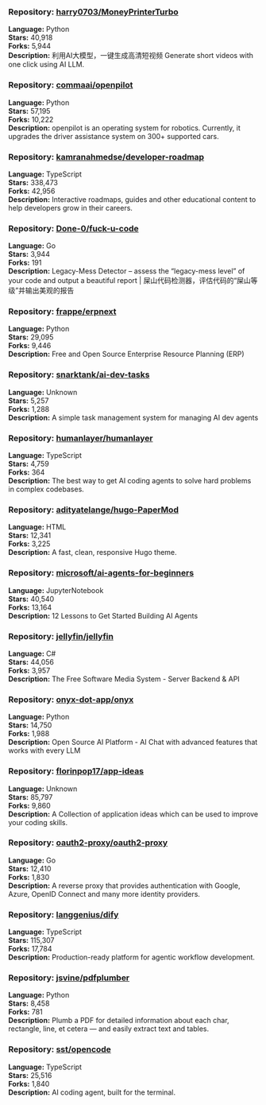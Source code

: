 ### **Repository:** [harry0703/MoneyPrinterTurbo](https://github.com/harry0703/MoneyPrinterTurbo)

**Language:** Python  
**Stars:** 40,918  
**Forks:** 5,944  
**Description:** 利用AI大模型，一键生成高清短视频 Generate short videos with one click using AI LLM.

### **Repository:** [commaai/openpilot](https://github.com/commaai/openpilot)

**Language:** Python  
**Stars:** 57,195  
**Forks:** 10,222  
**Description:** openpilot is an operating system for robotics. Currently, it upgrades the driver assistance system on 300+ supported cars.

### **Repository:** [kamranahmedse/developer-roadmap](https://github.com/kamranahmedse/developer-roadmap)

**Language:** TypeScript  
**Stars:** 338,473  
**Forks:** 42,956  
**Description:** Interactive roadmaps, guides and other educational content to help developers grow in their careers.

### **Repository:** [Done-0/fuck-u-code](https://github.com/Done-0/fuck-u-code)

**Language:** Go  
**Stars:** 3,944  
**Forks:** 191  
**Description:** Legacy-Mess Detector – assess the “legacy-mess level” of your code and output a beautiful report | 屎山代码检测器，评估代码的“屎山等级”并输出美观的报告

### **Repository:** [frappe/erpnext](https://github.com/frappe/erpnext)

**Language:** Python  
**Stars:** 29,095  
**Forks:** 9,446  
**Description:** Free and Open Source Enterprise Resource Planning (ERP)

### **Repository:** [snarktank/ai-dev-tasks](https://github.com/snarktank/ai-dev-tasks)

**Language:** Unknown  
**Stars:** 5,257  
**Forks:** 1,288  
**Description:** A simple task management system for managing AI dev agents

### **Repository:** [humanlayer/humanlayer](https://github.com/humanlayer/humanlayer)

**Language:** TypeScript  
**Stars:** 4,759  
**Forks:** 364  
**Description:** The best way to get AI coding agents to solve hard problems in complex codebases.

### **Repository:** [adityatelange/hugo-PaperMod](https://github.com/adityatelange/hugo-PaperMod)

**Language:** HTML  
**Stars:** 12,341  
**Forks:** 3,225  
**Description:** A fast, clean, responsive Hugo theme.

### **Repository:** [microsoft/ai-agents-for-beginners](https://github.com/microsoft/ai-agents-for-beginners)

**Language:** JupyterNotebook  
**Stars:** 40,540  
**Forks:** 13,164  
**Description:** 12 Lessons to Get Started Building AI Agents

### **Repository:** [jellyfin/jellyfin](https://github.com/jellyfin/jellyfin)

**Language:** C#  
**Stars:** 44,056  
**Forks:** 3,957  
**Description:** The Free Software Media System - Server Backend & API

### **Repository:** [onyx-dot-app/onyx](https://github.com/onyx-dot-app/onyx)

**Language:** Python  
**Stars:** 14,750  
**Forks:** 1,988  
**Description:** Open Source AI Platform - AI Chat with advanced features that works with every LLM

### **Repository:** [florinpop17/app-ideas](https://github.com/florinpop17/app-ideas)

**Language:** Unknown  
**Stars:** 85,797  
**Forks:** 9,860  
**Description:** A Collection of application ideas which can be used to improve your coding skills.

### **Repository:** [oauth2-proxy/oauth2-proxy](https://github.com/oauth2-proxy/oauth2-proxy)

**Language:** Go  
**Stars:** 12,410  
**Forks:** 1,830  
**Description:** A reverse proxy that provides authentication with Google, Azure, OpenID Connect and many more identity providers.

### **Repository:** [langgenius/dify](https://github.com/langgenius/dify)

**Language:** TypeScript  
**Stars:** 115,307  
**Forks:** 17,784  
**Description:** Production-ready platform for agentic workflow development.

### **Repository:** [jsvine/pdfplumber](https://github.com/jsvine/pdfplumber)

**Language:** Python  
**Stars:** 8,458  
**Forks:** 781  
**Description:** Plumb a PDF for detailed information about each char, rectangle, line, et cetera — and easily extract text and tables.

### **Repository:** [sst/opencode](https://github.com/sst/opencode)

**Language:** TypeScript  
**Stars:** 25,516  
**Forks:** 1,840  
**Description:** AI coding agent, built for the terminal.

